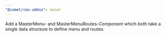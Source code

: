 ```yaml
---
"@comet/cms-admin": minor
---
```


Add a MasterMenu- and MasterMenuRoutes-Component which both take a single data structure to define menu and routes.
